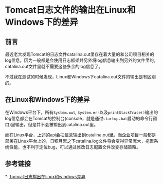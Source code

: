 # Tomcat日志文件的输出在Linux和Windows下的差异

## 前言

最近老大发现Tomcat的日志文件catalina.out里存在着大量的和公司项目相关的log信息，因为一般都是会使用日志框架并另外将log信息输出到另外的文件里的，catalina.out文件里就不需要这些多余的log信息了。

不过我在测试的时候发现，Linux和Windows下catalina.out文件的输出是有区别的。
<!--more-->

## 在Linux和Windows下的差异

在Windows平台下，所有`System.out`, `System.err`以及`printStackTrace()`输出的log信息都会在Tomcat的控制台(console，就是通过`startup.bat`启动的命令行窗口)里输出，但是并不会被输出到catalina.out里。

而在Linux平台，上述的api会把信息输出到catalina.out里。而企业项目一般都是部署在Linux平台上的，日积月累之下catalina.log文件将会变得异常庞大，拖累系统性能，也不利于定位bug，可以通过修改日志配置文件改变存储策略。

## 参考链接

*. [Tomcat日志输出在linux和windows差异](https://www.cnblogs.com/music180/p/5626903.html)
